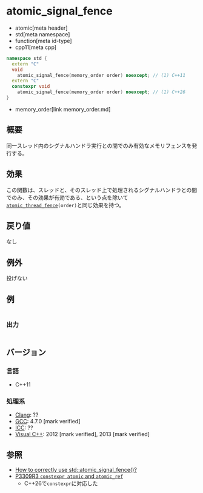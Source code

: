 # atomic_signal_fence
* atomic[meta header]
* std[meta namespace]
* function[meta id-type]
* cpp11[meta cpp]

```cpp
namespace std {
  extern "C"
  void
    atomic_signal_fence(memory_order order) noexcept; // (1) C++11
  extern "C"
  constexpr void
    atomic_signal_fence(memory_order order) noexcept; // (1) C++26
}
```
* memory_order[link memory_order.md]


## 概要
同一スレッド内のシグナルハンドラ実行との間でのみ有効なメモリフェンスを発行する。


## 効果
この関数は、スレッドと、そのスレッド上で処理されるシグナルハンドラとの間でのみ、その効果が有効である、という点を除いて[`atomic_thread_fence`](atomic_thread_fence.md)`(order)`と同じ効果を持つ。


## 戻り値
なし


## 例外
投げない


## 例
```cpp
```


### 出力
```
```


## バージョン
### 言語
- C++11

### 処理系
- [Clang](/implementation.md#clang): ??
- [GCC](/implementation.md#gcc): 4.7.0 [mark verified]
- [ICC](/implementation.md#icc): ??
- [Visual C++](/implementation.md#visual_cpp): 2012 [mark verified], 2013 [mark verified]


## 参照
- [How to correctly use std::atomic_signal_fence()?](http://stackoverflow.com/questions/14581090/how-to-correctly-use-stdatomic-signal-fence)
- [P3309R3 `constexpr atomic` and `atomic_ref`](https://open-std.org/jtc1/sc22/wg21/docs/papers/2024/p3309r3.html)
    - C++26で`constexpr`に対応した
